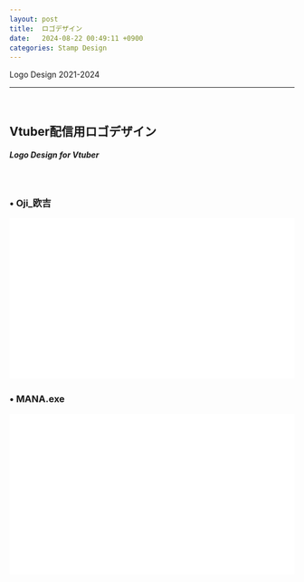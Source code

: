 ```yaml
---
layout: post
title:  ロゴデザイン
date:   2024-08-22 00:49:11 +0900
categories: Stamp Design
---
```


Logo Design 2021-2024

---
<br>

## Vtuber配信用ロゴデザイン 
##### Logo Design for Vtuber

<br>

### • Oji_欧吉
<img src="/images/Logo/Oji展示动图.gif" class="logo-width"> 

### • MANA.exe
<img src="/images/Logo/MANA.gif" class="logo-width"> 

